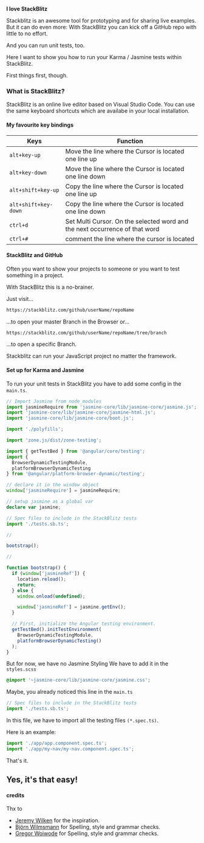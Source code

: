 <strong>I love StackBlitz</strong>

Stackblitz is an awesome tool for prototyping and for sharing live examples. But it can do even more: With StackBlitz you can kick off a GitHub repo with little to no effort.

And you can run unit tests, too.

Here I want to show you how to run your Karma / Jasmine tests within StackBlitz.

First things first, though.

### What is StackBlitz?

StackBlitz is an online live editor based on Visual Studio Code. You can use the same keyboard shortcuts which are availabe in your local installation.

#### My favourite key bindings

| Keys                 | Function                                                                    |
| -------------------- | --------------------------------------------------------------------------- |
| `alt+key-up`         | Move the line where the Cursor is located one line up                       |
| `alt+key-down`       | Move the line where the Cursor is located one line down                     |
| `alt+shift+key-up`   | Copy the line where the Cursor is located one line up                       |
| `alt+shift+key-down` | Copy the line where the Cursor is located one line down                     |
| `ctrl+d`             | Set Multi Cursor. On the selected word and the next occurrence of that word |
| `ctrl+#`             | comment the line where the cursor is located                                |

#### StackBlitz and GitHub

Often you want to show your projects to someone or you want to test something in a project.

With StackBlitz this is a no-brainer.

Just visit...

```bash
https://stackblitz.com/github/userName/repoName
```

...to open your master Branch in the Browser or...

```bash
https://stackblitz.com/github/userName/repoName/tree/branch
```

...to open a specific Branch.

Stackblitz can run your JavaScript project no matter the framework.

#### Set up for Karma and Jasmine

To run your unit tests in StackBlitz you have to add some config in the `main.ts`.

```ts
// Import Jasmine from node_modules
import jasmineRequire from 'jasmine-core/lib/jasmine-core/jasmine.js';
import 'jasmine-core/lib/jasmine-core/jasmine-html.js';
import 'jasmine-core/lib/jasmine-core/boot.js';

import './polyfills';

import 'zone.js/dist/zone-testing';

import { getTestBed } from '@angular/core/testing';
import {
  BrowserDynamicTestingModule,
  platformBrowserDynamicTesting
} from '@angular/platform-browser-dynamic/testing';

// declare it in the window object
window['jasmineRequire'] = jasmineRequire;

// setup jasmine as a global var
declare var jasmine;

// Spec files to include in the StackBlitz tests
import './tests.sb.ts';

//

bootstrap();

//

function bootstrap() {
  if (window['jasmineRef']) {
    location.reload();
    return;
  } else {
    window.onload(undefined);

    window['jasmineRef'] = jasmine.getEnv();
  }

  // First, initialize the Angular testing environment.
  getTestBed().initTestEnvironment(
    BrowserDynamicTestingModule,
    platformBrowserDynamicTesting()
  );
}
```

But for now, we have no Jasmine Styling
We have to add it in the `styles.scss`

```scss
@import '~jasmine-core/lib/jasmine-core/jasmine.css';
```

Maybe, you already noticed this line in the `main.ts`

```ts
// Spec files to include in the StackBlitz tests
import './tests.sb.ts';
```

In this file, we have to import all the testing files `(*.spec.ts)`.

Here is an example:

```ts
import './app/app.component.spec.ts';
import './app/my-nav/my-nav.component.spec.ts';
```

That's it.

## Yes, it's that easy!

#### credits

Thx to

- <a href="https://twitter.com/gnomeontherun" rel="noopener" target="_blank">Jeremy Wilken</a> for the inspiration.
- <a href="https://twitter.com/bwilmsmann" rel="noopener" target="_blank">Björn Wilmsmann</a> for Spelling, style and grammar checks.
- <a href="https://twitter.com/GregOnNet" rel="noopener" target="_blank">Gregor Woiwode</a> for Spelling, style and grammar checks.
